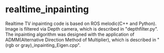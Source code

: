# realtime_inpainting
Realtime TV inpainting code is based on ROS melodic(C++ and Python).
Image is filtered via Depth camera, which is described in "depthfilter.py".
The inpainting algorithm was designed with the application of ADMM(Alternative Direction Method of Multiplier), which is described in "(rgb or gray)_inpainting_Eigen.cpp".
